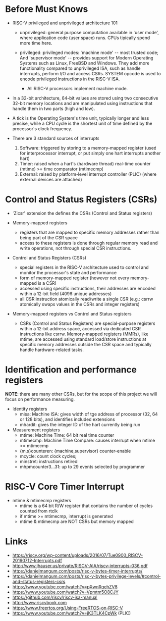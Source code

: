 # Before Must Knows

* RISC-V privileged and unprivileged architecture 101
    * unprivileged: general purpose computation available in 'user mode', where
      application code (user space) runs. CPUs tipically spend more time here.

    * privileged: privileged modes: 'machine mode' -- most trusted code; And
      'supervisor mode' -- provides support for Modern Operating Systems such as Linux,
      FreeBSD and Windows. They add more functionality compared to unprivileged ISA,
      such as handle interrupts, perform I/O and access CSRs. SYSTEM opcode is used to encode
      privileged instructions in the RISC-V ISA.
        * All RISC-V processors implement machine mode.

* In a 32-bit architecture, 64-bit values are stored using two consecutive 32-bit memory 
  locations and are manipulated using instructions that handle them in two parts (high and low).

* A tick is the Operating System's time unit, typically longer and less precise, 
  while a CPU cycle is the shortest unit of time defined by the processor's clock frequency.

* There are 3 standard sources of interrupts
    1. Software: triggered by storing to a memory-mapped register (used for interprocessor interrupt,
       or put simply one hart interrupts another hart)
    2. Timer: raised when a hart's (hardware thread) real-time counter (mtime) >= time comparator (mtimecmp)
    3. External: raised by platform-level interrupt controller (PLIC) (where external devices are attached)

# Control and Status Registers (CSRs)

* 'Zicsr' extension the defines the CSRs (Control and Status registers)

* Memory-mapped registers
    * registers that are mapped to specific memory addresses rather than being part of the CSR space
    * access to these registers is done through regular memory read and write operations, 
      not through special CSR instructions.

* Control and Status Registers (CSRs)
    * special registers in the RISC-V architecture used to control and monitor 
      the processor's state and performance
    * form of memory-mapped register (however not every memory-mapped is a CSR)
    * accessed using specific instructions, their addresses are encoded within a
      12-bit field (4096 unique addresses)
    * all CSR instruction atomically read/write a single CSR (e.g.: csrrw atomically swaps values in the
      CSRs and integer registers)

* Memory-mapped registers vs Control and Status registers
    * CSRs (Control and Status Registers) are special-purpose registers within a 12-bit address space,
      accessed via dedicated CSR instructions like csrrw. Memory-mapped registers (MMRs), like mtime, 
      are accessed using standard load/store instructions at specific memory addresses outside the CSR 
      space and typically handle hardware-related tasks.

# Identification and performance registers

**NOTE**: there are many other CSRs, but for the scope of this project we will focus on performance measuring.

* Identity registers
    * misa: Machine ISA: gives width of tge address of processor (32, 64 or 128 bits), and identifies included extensions
    * mhardit: gives the integer ID of the hart currently being run
* Measurement registers
    * mtime: Machine Time: 64 bit real time counter
    * mtimecmp: Machine Time Compare: causes interrupt when mtime >= mtimecmp
    * {m,s}counteren: {machine,supervisor} counter-enable
    * mcycle: count clock cycles; 
    * minstret: instructions retired
    * mhpmcounter3...31: up to 29 events selected by programmer

# RISC-V Core Timer Interrupt

* mtime & mtimecmp registers
    * mtime is a 64 bit R/W register that contains the number of cycles counted from rtclk
    * if mtime >= mtimecmp, interrupt is generated
    * mtime & mtimecmp are NOT CSRs but memory mapped

# Links

* https://riscv.org/wp-content/uploads/2016/07/Tue0900_RISCV-20160712-Interrupts.pdf
* http://www.jhauser.us/private/RISCV-AIA/riscv-interrupts-036.pdf
* https://danielmangum.com/posts/risc-v-bytes-timer-interrupts/
* https://danielmangum.com/posts/risc-v-bytes-privilege-levels/#control-and-status-registers-csrs
* https://www.youtube.com/watch?v=pXwnRqehZV8
* https://www.youtube.com/watch?v=Vpmtm5O8CJY
* https://github.com/riscv/riscv-isa-manual
* http://www.riscvbook.com
* https://www.freertos.org/Using-FreeRTOS-on-RISC-V
* https://www.youtube.com/watch?v=jK3TLK4CpWk (PLIC)
